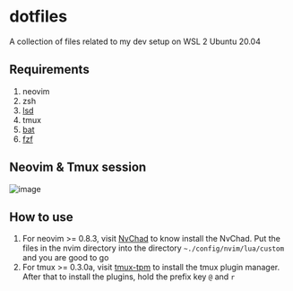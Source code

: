 # dotfiles
A collection of files related to my dev setup on WSL 2 Ubuntu 20.04

## Requirements
1. neovim
2. zsh
3. [lsd](https://github.com/lsd-rs/lsd)
4. tmux
5. [bat](https://github.com/sharkdp/bat)
6. [fzf](https://github.com/junegunn/fzf)

## Neovim & Tmux session
![image](https://user-images.githubusercontent.com/88239970/232309837-21a3f2ed-a225-48f5-a20d-c662e59a04c0.png)

## How to use
1. For neovim >= 0.8.3, visit [NvChad](https://NvChad.com) to know install the NvChad. Put the files in the nvim directory into the directory `~./config/nvim/lua/custom` and  you are good to go
2. For tmux >= 0.3.0a, visit [tmux-tpm](https://github.com/tmux-plugins/tpm) to install the tmux plugin manager. After that to install the plugins, hold the prefix key `@` and `r`
